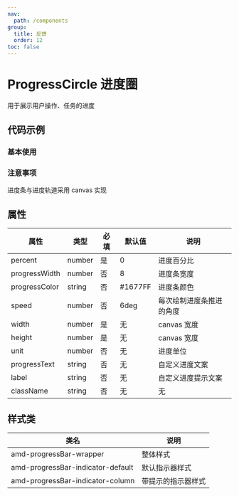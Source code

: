 ```yaml
---
nav:
  path: /components
group:
  title: 反馈
  order: 12
toc: false
---
```


# ProgressCircle 进度圈
用于展示用户操作、任务的进度

## 代码示例
### 基本使用
<code src='../../demo/pages/ProgressCircle'></code>

### 注意事项 
进度条与进度轨道采用 canvas 实现

## 属性

| 属性 | 类型 | 必填 | 默认值 | 说明 |
| -----|-----|-----|-----|----- |
| percent | number | 是 | 0 | 进度百分比 |
| progressWidth | number | 否 | 8 | 进度条宽度 |
| progressColor | string | 否 | #1677FF | 进度条颜色 |
| speed | number | 否 | 6deg | 每次绘制进度条推进的角度 |
| width | number | 是 | 无 | canvas 宽度 |
| height | number | 是 | 无 | canvas 宽度 |
| unit | number | 否 | 无 | 进度单位 |
| progressText | string | 否 | 无 | 自定义进度文案 |
| label | string | 否 | 无 | 自定义进度提示文案 |
| className | string | 否 | 无 | 无 |


## 样式类

| 类名 | 说明 |
| ----|----|
| amd-progressBar-wrapper | 整体样式 |
| amd-progressBar-indicator-default | 默认指示器样式 |
| amd-progressBar-indicator-column | 带提示的指示器样式 |
